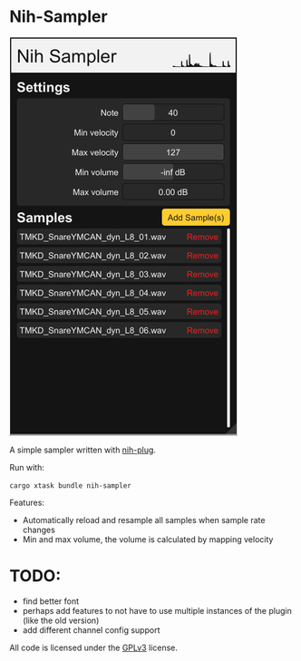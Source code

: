 # Nih-Sampler

![Screenshot](./screenshot.png)

A simple sampler written with [nih-plug](https://github.com/robbert-vdh/nih-plug.git).

Run with:

`cargo xtask bundle nih-sampler`

Features:
- Automatically reload and resample all samples when sample rate changes
- Min and max volume, the volume is calculated by mapping velocity


# TODO:
- find better font
- perhaps add features to not have to use multiple instances of the plugin (like the old version)
- add different channel config support

All code is licensed under the [GPLv3](https://www.gnu.org/licenses/gpl-3.0.txt) license.
